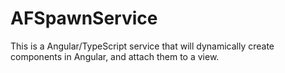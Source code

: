 # AFSpawnService
This is a Angular/TypeScript service that will dynamically create components in Angular, and attach them to a view.
